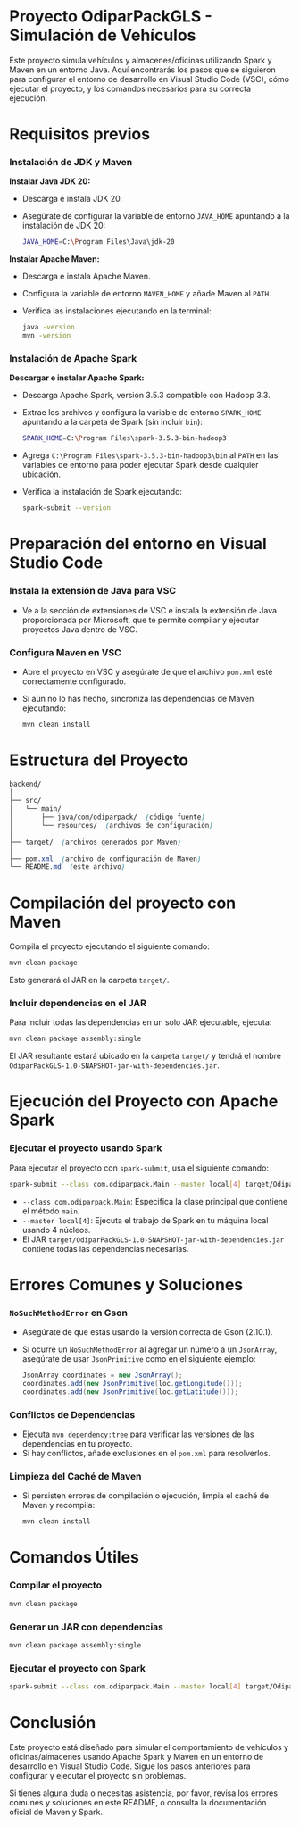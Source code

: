 # Proyecto OdiparPackGLS - Simulación de Vehículos

Este proyecto simula vehículos y almacenes/oficinas utilizando Spark y Maven en un entorno Java. Aquí encontrarás los pasos que se siguieron para configurar el entorno de desarrollo en Visual Studio Code (VSC), cómo ejecutar el proyecto, y los comandos necesarios para su correcta ejecución.

# Requisitos previos

### Instalación de JDK y Maven

**Instalar Java JDK 20:**

- Descarga e instala JDK 20.
- Asegúrate de configurar la variable de entorno `JAVA_HOME` apuntando a la instalación de JDK 20:

  ```bash
  JAVA_HOME=C:\Program Files\Java\jdk-20
  ```

**Instalar Apache Maven:**

- Descarga e instala Apache Maven.
- Configura la variable de entorno `MAVEN_HOME` y añade Maven al `PATH`.
- Verifica las instalaciones ejecutando en la terminal:

  ```bash
  java -version
  mvn -version
  ```

### Instalación de Apache Spark

**Descargar e instalar Apache Spark:**

- Descarga Apache Spark, versión 3.5.3 compatible con Hadoop 3.3.
- Extrae los archivos y configura la variable de entorno `SPARK_HOME` apuntando a la carpeta de Spark (sin incluir `bin`):

  ```bash
  SPARK_HOME=C:\Program Files\spark-3.5.3-bin-hadoop3
  ```

- Agrega `C:\Program Files\spark-3.5.3-bin-hadoop3\bin` al `PATH` en las variables de entorno para poder ejecutar Spark desde cualquier ubicación.
- Verifica la instalación de Spark ejecutando:

  ```bash
  spark-submit --version
  ```

# Preparación del entorno en Visual Studio Code

### Instala la extensión de Java para VSC

- Ve a la sección de extensiones de VSC e instala la extensión de Java proporcionada por Microsoft, que te permite compilar y ejecutar proyectos Java dentro de VSC.

### Configura Maven en VSC

- Abre el proyecto en VSC y asegúrate de que el archivo `pom.xml` esté correctamente configurado.
- Si aún no lo has hecho, sincroniza las dependencias de Maven ejecutando:

  ```bash
  mvn clean install
  ```

# Estructura del Proyecto

```scss
backend/
│
├── src/
│   └── main/
│       ├── java/com/odiparpack/  (código fuente)
│       └── resources/  (archivos de configuración)
│
├── target/  (archivos generados por Maven)
│
├── pom.xml  (archivo de configuración de Maven)
└── README.md  (este archivo)
```

# Compilación del proyecto con Maven

Compila el proyecto ejecutando el siguiente comando:

```bash
mvn clean package
```

Esto generará el JAR en la carpeta `target/`.

### Incluir dependencias en el JAR

Para incluir todas las dependencias en un solo JAR ejecutable, ejecuta:

```bash
mvn clean package assembly:single
```

El JAR resultante estará ubicado en la carpeta `target/` y tendrá el nombre `OdiparPackGLS-1.0-SNAPSHOT-jar-with-dependencies.jar`.

# Ejecución del Proyecto con Apache Spark

### Ejecutar el proyecto usando Spark

Para ejecutar el proyecto con `spark-submit`, usa el siguiente comando:

```bash
spark-submit --class com.odiparpack.Main --master local[4] target/OdiparPackGLS-1.0-SNAPSHOT-jar-with-dependencies.jar
```

- `--class com.odiparpack.Main`: Especifica la clase principal que contiene el método `main`.
- `--master local[4]`: Ejecuta el trabajo de Spark en tu máquina local usando 4 núcleos.
- El JAR `target/OdiparPackGLS-1.0-SNAPSHOT-jar-with-dependencies.jar` contiene todas las dependencias necesarias.

# Errores Comunes y Soluciones

### `NoSuchMethodError` en Gson

- Asegúrate de que estás usando la versión correcta de Gson (2.10.1).
- Si ocurre un `NoSuchMethodError` al agregar un número a un `JsonArray`, asegúrate de usar `JsonPrimitive` como en el siguiente ejemplo:

  ```java
  JsonArray coordinates = new JsonArray();
  coordinates.add(new JsonPrimitive(loc.getLongitude()));
  coordinates.add(new JsonPrimitive(loc.getLatitude()));
  ```

### Conflictos de Dependencias

- Ejecuta `mvn dependency:tree` para verificar las versiones de las dependencias en tu proyecto.
- Si hay conflictos, añade exclusiones en el `pom.xml` para resolverlos.

### Limpieza del Caché de Maven

- Si persisten errores de compilación o ejecución, limpia el caché de Maven y recompila:

  ```bash
  mvn clean install
  ```

# Comandos Útiles

### Compilar el proyecto

```bash
mvn clean package
```

### Generar un JAR con dependencias

```bash
mvn clean package assembly:single
```

### Ejecutar el proyecto con Spark

```bash
spark-submit --class com.odiparpack.Main --master local[4] target/OdiparPackGLS-1.0-SNAPSHOT-jar-with-dependencies.jar
```

# Conclusión

Este proyecto está diseñado para simular el comportamiento de vehículos y oficinas/almacenes usando Apache Spark y Maven en un entorno de desarrollo en Visual Studio Code. Sigue los pasos anteriores para configurar y ejecutar el proyecto sin problemas.

Si tienes alguna duda o necesitas asistencia, por favor, revisa los errores comunes y soluciones en este README, o consulta la documentación oficial de Maven y Spark.